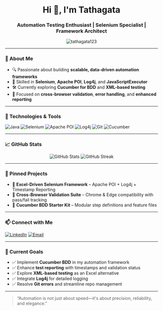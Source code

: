 <h1 align="center">Hi 👋, I'm Tathagata</h1>
<h3 align="center">Automation Testing Enthusiast | Selenium Specialist | Framework Architect</h3>

<p align="center">
  <img src="https://komarev.com/ghpvc/?username=tathagata123&label=Profile%20views&color=0e75b6&style=flat" alt="tathagata123" />
</p>

---

### 🧠 About Me

- 🔍 Passionate about building **scalable, data-driven automation frameworks**
- 🧪 Skilled in **Selenium**, **Apache POI**, **Log4j**, and **JavaScriptExecutor**
- 🛠️ Currently exploring **Cucumber for BDD** and **XML-based testing**
- 🧰 Focused on **cross-browser validation**, **error handling**, and **enhanced reporting**

---

### 🚀 Technologies & Tools

![Java](https://img.shields.io/badge/Java-ED8B00?style=for-the-badge&logo=java&logoColor=white)
![Selenium](https://img.shields.io/badge/Selenium-43B02A?style=for-the-badge&logo=selenium&logoColor=white)
![Apache POI](https://img.shields.io/badge/Apache_POI-007396?style=for-the-badge&logo=apache&logoColor=white)
![Log4j](https://img.shields.io/badge/Log4j-FF0000?style=for-the-badge&logo=apache&logoColor=white)
![Git](https://img.shields.io/badge/Git-F05032?style=for-the-badge&logo=git&logoColor=white)
![Cucumber](https://img.shields.io/badge/Cucumber-23D96C?style=for-the-badge&logo=cucumber&logoColor=white)

---

### 📈 GitHub Stats

<p align="center">
  <img src="https://github-readme-stats.vercel.app/api?username=tathagata123&show_icons=true&theme=radical" alt="GitHub Stats" />
  <img src="https://github-readme-streak-stats.herokuapp.com/?user=tathagata123&theme=radical" alt="GitHub Streak" />
</p>

---

### 📌 Pinned Projects

- 🔹 **Excel-Driven Selenium Framework** – Apache POI + Log4j + Timestamp Reporting
- 🔹 **Cross-Browser Validation Suite** – Chrome & Edge compatibility with pass/fail tracking
- 🔹 **Cucumber BDD Starter Kit** – Modular step definitions and feature files

---

### 📫 Connect with Me

[![LinkedIn](https://img.shields.io/badge/LinkedIn-blue?style=for-the-badge&logo=linkedin&logoColor=white)](https://www.linkedin.com/in/tathgata-pal-946762202/)
[![Email](https://img.shields.io/badge/Email-D14836?style=for-the-badge&logo=gmail&logoColor=white)](mailto:tathagata364@gmail.com)

---

### 🎯 Current Goals

- ✅ Implement **Cucumber BDD** in my automation framework  
- ✅ Enhance **test reporting** with timestamps and validation status  
- ✅ Explore **XML-based testing** as an Excel alternative  
- ✅ Integrate **Log4j** for detailed logging  
- ✅ Resolve **Git errors** and streamline repo management  

---

> “Automation is not just about speed—it's about precision, reliability, and elegance.”

